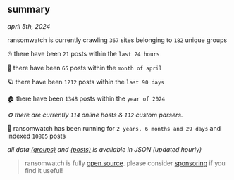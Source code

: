 
## summary
_april 5th, 2024_

ransomwatch is currently crawling `367` sites belonging to `182` unique groups

⏲ there have been `21` posts within the `last 24 hours`

🦈 there have been `65` posts within the `month of april`

🪐 there have been `1212` posts within the `last 90 days`

🏚 there have been `1348` posts within the `year of 2024`

_⚙️ there are currently `114` online hosts & `112` custom parsers._

🦕 ransomwatch has been running for `2 years, 6 months and 29 days` and indexed `10805` posts

_all data  [(groups)](http://ransomwhat.telemetry.ltd/groups) and [(posts)](http://ransomwhat.telemetry.ltd/posts) is available in JSON (updated hourly)_

> ransomwatch is fully [open source](https://github.com/joshhighet/ransomwatch#ransomwatch--). please consider [sponsoring](https://github.com/sponsors/joshhighet) if you find it useful!
